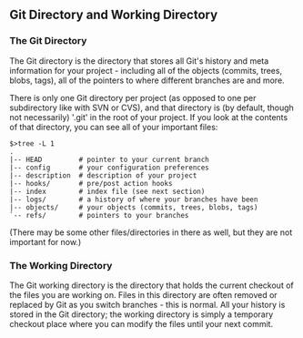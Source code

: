 ## Git Directory and Working Directory ##

### The Git Directory ###

The Git directory is the directory that stores all Git's history and meta
information for your project - including all of the objects (commits, trees,
blobs, tags), all of the pointers to where different branches are and more.

There is only one Git directory per project (as opposed to one per
subdirectory like with SVN or CVS), and that directory is (by default, though
not necessarily) '.git' in the root of your project.  If you look at the
contents of that directory, you can see all of your important files:

    $>tree -L 1
    .
    |-- HEAD         # pointer to your current branch
    |-- config       # your configuration preferences
    |-- description  # description of your project 
    |-- hooks/       # pre/post action hooks
    |-- index        # index file (see next section)
    |-- logs/        # a history of where your branches have been
    |-- objects/     # your objects (commits, trees, blobs, tags)
    `-- refs/        # pointers to your branches

(There may be some other files/directories in there as well, but they are not important for now.)

### The Working Directory ###

The Git working directory is the directory that holds the current checkout 
of the files you are working on.  Files in this directory are often removed
or replaced by Git as you switch branches - this is normal.  All your history 
is stored in the Git directory; the working directory is simply a temporary 
checkout place where you can modify the files until your next commit.


